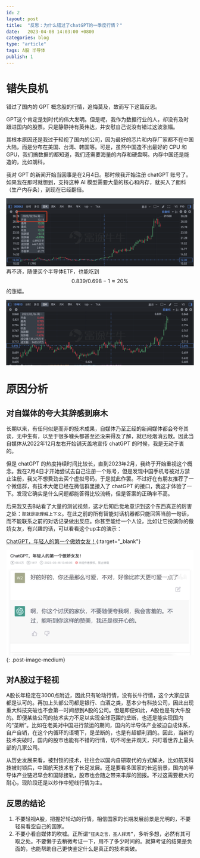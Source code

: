 ```yaml
---
id: 2
layout: post
title:  "反思：为什么错过了chatGPT的一季度行情？"
date:   2023-04-08 14:03:00 +0800
categories: blog
type: "article"
tags: A股 半导体
publish: 1
---
```


# 错失良机

错过了国内的 GPT 概念股的行情，追悔莫及，故而写下这篇反思。

GPT这个肯定是划时代的伟大发明。但是呢，我作为数据行业的人，却没有及时跟进国内的股票。只是静静持有英伟达，并安慰自己说没有错过这波涨幅。

其根本原因还是我过于轻视了国内的公司，因为最好的芯片和内存厂家都不在中国大陆，而是分布在美国、台湾、韩国等。可是，虽然中国造不出最好的 CPU 和 GPU，我们搞数据的都知道，我们还需要海量的内存和硬盘啊。内存中国还是能造的，比如朗科。

我对 GPT 的新闻开始当回事是在2月4日。那时候我开始注册 chatGPT 账号了。如果我在那时就想到，支持这种 AI 模型需要大量的核心和内存，就买入了朗科（生产内存条），到现在已经翻倍。

![朗科科技2023年一季度走势图](/assets/images/2/2-1.png)
再不济，随便买个半导体ETF，也能吃到 $$ 0.839/0.698-1 \approx 20\% $$ 的涨幅。

![半导体ETF2023年一季度走势图](/assets/images/2/2-2.png)

# 原因分析

## 对自媒体的夸大其辞感到麻木

长期以来，有任何似是而非的技术成果，自媒体乃至正经的新闻媒体都会夸夸其谈，无中生有，以至于很多噱头都甚至还没来得及了解，就已经烟消云散。因此当自媒体从2022年12月左右开始铺天盖地宣传 chatGPT 的时候，我是无动于衷的。

但是 chatGPT 的热度持续时间比较长，直到2023年2月，我终于开始重视这个概念。我在2月4日才开始尝试去自己注册一个账号，但是发现中国手机号被对方禁止注册，我又不想费劲去买个虚拟号码，于是就此作罢。不过好在有朋友推荐了一个微信群，有技术大佬已经在微信群里接入了 chatGPT 的接口，我这才体验了一下。发现它确实是什么问题都能答得比较流畅，但是答案的正确率不高。

后来我又去B站看了大量的测试视频，这才后知后觉地意识到这个东西真正的厉害之处：`那就是能理解上下文`。在此之前的所有智能对话机器都只能回答当前一句话，而不能联系之前的对话记录做出反应。你甚至能给一个人设，比如让它扮演你的傲娇女友，有兴趣的话，可以看看这个up主的演示：

[ChatGPT，年轻人的第一个傲娇女友！](https://www.bilibili.com/video/BV1i24y1s7Uj/?spm_id_from=333.337.search-card.all.click&vd_source=4acd9097fc7349f10ab730540c33915b){:target="_blank"}

![ChatGPT，年轻人的第一个傲娇女友！](/assets/images/2/2-3.png){: .post-image-medium}

## 对A股过于轻视

A股长年稳定在3000点附近，因此只有轮动行情，没有长牛行情，这个大家应该都是认可的。再加上头部公司都是银行、白酒之类，基本少有科技公司，因此出现重大科技突破也不会第一时间想到A股的公司。但是即便如此，A股也是有大牛股的。即便某些公司的技术实力不足以实现全球范围的垄断，也还是能实现国内的“垄断”。比如在老美对中国进行禁运的期间，国内的半导体产业被迫自成体系，自产自销，在这个内循环的语境下，是垄断的，也是有超额利润的。因此，当新的技术突破时，国内的股市也能有不错的行情，切不可坐井观天，只盯着世界上最头部的几家公司。

从历史发展来看，被封锁的技术，往往会以国内自研取代的方式解决，比如航天科技被封锁后，中国航天技术有了长足发展。还是要看多国家的长远前景，国内的半导体产业链迟早会和国际接轨，股市也会随之带来丰厚的回报。不过这需要极大的耐心，现阶段还是以炒作中短线行情为主。


## 反思的结论

1. 不要轻视A股，把握好轮动的行情，相信国家的长期发展前景是光明的，不要轻易看空自己的国家。
2. 不要小看自媒体的吹嘘。正所谓`“狂夫之言，圣人择焉”`，多听多想，必然有其可取之处。不要懒于去稍微考证一下，用不了多少时间的。就算考证的结果是负面的，也能帮助自己更快鉴定什么是真正的技术突破。

